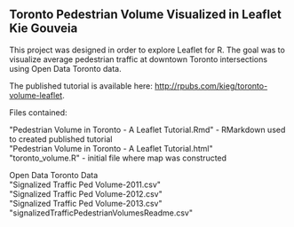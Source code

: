 Toronto Pedestrian Volume Visualized in Leaflet
Kie Gouveia
------------------------------------------------------------

This project was designed in order to explore Leaflet for R. The goal was to visualize average pedestrian traffic at downtown Toronto intersections using Open Data Toronto data.  

The published tutorial is available here: http://rpubs.com/kieg/toronto-volume-leaflet. 

Files contained:
  
  "Pedestrian Volume in Toronto - A Leaflet Tutorial.Rmd" - RMarkdown used to created published tutorial  
  "Pedestrian Volume in Toronto - A Leaflet Tutorial.html"  
  "toronto_volume.R" - initial file where map was constructed  
  
  Open Data Toronto Data  
    "Signalized Traffic Ped Volume-2011.csv"  
    "Signalized Traffic Ped Volume-2012.csv"  
    "Signalized Traffic Ped Volume-2013.csv"  
    "signalizedTrafficPedestrianVolumesReadme.csv"  
